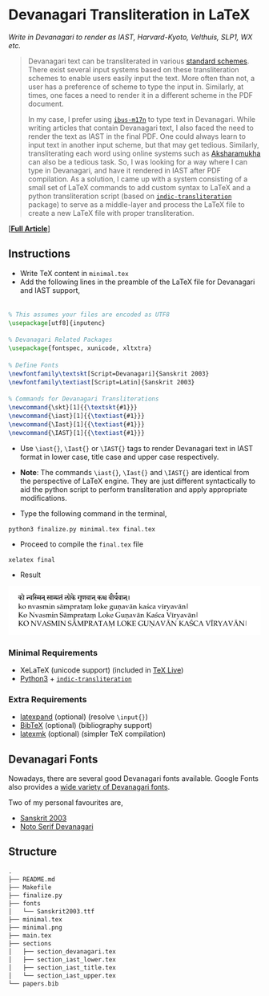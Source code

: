# Devanagari Transliteration in LaTeX

*Write in Devanagari to render as IAST, Harvard-Kyoto, Velthuis, SLP1, WX etc.*

> Devanagari text can be transliterated in various [standard schemes](https://en.wikipedia.org/wiki/Devanagari_transliteration). There exist several input systems based on these transliteration schemes to enable users easily input the text. More often than not, a user has a preference of scheme to type the input in. Similarly, at times, one faces a need to render it in a different scheme in the PDF document.
>
> In my case, I prefer using [`ibus-m17n`](https://launchpad.net/ubuntu/+source/ibus-m17n) to type text in Devanagari. While writing articles that contain Devanagari text, I also faced the need to render the text as IAST in the final PDF.
> One could always learn to input text in another input scheme, but that may get tedious. Similarly, transliterating each word using online systems such as [Aksharamukha](https://aksharamukha.appspot.com/converter) can also be a tedious task. So, I was looking for a way where I can type in Devanagari, and have it rendered in IAST after PDF compilation. As a solution, I came up with a system consisting of a small set of LaTeX commands to add custom syntax to LaTeX and a python transliteration script (based on [`indic-transliteration`](http://pypi.org/indic-transliteration) package) to serve as a middle-layer and process the LaTeX file to create a new LaTeX file with proper transliteration.

[[**Full Article**]](https://hrishikeshrt.github.io/post/devanagari-transliteration-in-latex)

## Instructions

* Write TeX content in `minimal.tex`
* Add the following lines in the preamble of the LaTeX file for Devanagari and IAST support,

```latex

% This assumes your files are encoded as UTF8
\usepackage[utf8]{inputenc}

% Devanagari Related Packages
\usepackage{fontspec, xunicode, xltxtra}

% Define Fonts
\newfontfamily\textskt[Script=Devanagari]{Sanskrit 2003}
\newfontfamily\textiast[Script=Latin]{Sanskrit 2003}

% Commands for Devanagari Transliterations
\newcommand{\skt}[1]{{\textskt{#1}}}
\newcommand{\iast}[1]{{\textiast{#1}}}
\newcommand{\Iast}[1]{{\textiast{#1}}}
\newcommand{\IAST}[1]{{\textiast{#1}}}
```

* Use `\iast{}`, `\Iast{}` or `\IAST{}` tags to render Devanagari text in IAST format in lower case, title case and upper case respectively.
* **Note**: The commands `\iast{}`, `\Iast{}` and `\IAST{}` are identical from the perspective of LaTeX engine. They are just different syntactically to aid the python script to perform transliteration and apply appropriate modifications.

* Type the following command in the terminal,

```console
python3 finalize.py minimal.tex final.tex
```
* Proceed to compile the `final.tex` file

```console
xelatex final
```
* Result

![PDF](minimal.png)

### Minimal Requirements

* XeLaTeX (unicode support) (included in [TeX Live](https://www.tug.org/texlive/))
* [Python3](https://www.python.org/downloads/) + [`indic-transliteration`](https://pypi.org/project/indic-transliteration/)

### Extra Requirements

* [latexpand](https://ctan.org/pkg/latexpand?lang=en) (optional) (resolve `\input{}`)
* [BibTeX](http://www.bibtex.org/) (optional) (bibliography support)
* [latexmk](https://mg.readthedocs.io/latexmk.html) (optional) (simpler TeX compilation)

## Devanagari Fonts

Nowadays, there are several good Devanagari fonts available. Google Fonts also provides a [wide variety of Devanagari fonts](https://fonts.google.com/?subset=devanagari).

Two of my personal favourites are,

* [Sanskrit 2003](https://omkarananda-ashram.org/Sanskrit/itranslator2003.htm#dls)
* [Noto Serif Devanagari](https://fonts.google.com/noto/specimen/Noto+Serif+Devanagari)

## Structure

```console
.
├── README.md
├── Makefile
├── finalize.py
├── fonts
│   └── Sanskrit2003.ttf
├── minimal.tex
├── minimal.png
├── main.tex
├── sections
│   ├── section_devanagari.tex
│   ├── section_iast_lower.tex
│   ├── section_iast_title.tex
│   └── section_iast_upper.tex
└── papers.bib
```